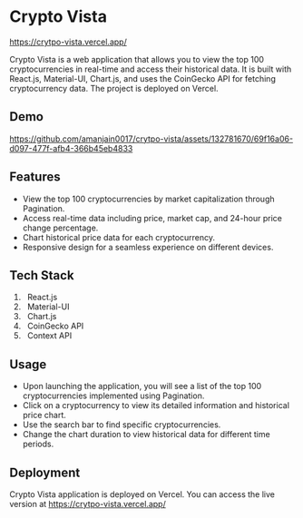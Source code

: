 
# Crypto Vista 
https://crytpo-vista.vercel.app/

Crypto Vista is a web application that allows you to view the top 100 cryptocurrencies in real-time and access their historical data. It is built with React.js, Material-UI, Chart.js, and uses the CoinGecko API for fetching cryptocurrency data. The project is deployed on Vercel.

## Demo

https://github.com/amanjain0017/crytpo-vista/assets/132781670/69f16a06-d097-477f-afb4-366b45eb4833

## Features
- View the top 100 cryptocurrencies by market capitalization through Pagination.
- Access real-time data including price, market cap, and 24-hour price change percentage.
- Chart historical price data for each cryptocurrency.
- Responsive design for a seamless experience on different devices.


## Tech Stack

1. &nbsp;&nbsp;React.js
2. &nbsp;&nbsp;Material-UI
3. &nbsp;&nbsp;Chart.js
4. &nbsp;&nbsp;CoinGecko API
5. &nbsp;&nbsp;Context API


## Usage

- Upon launching the application, you will see a list of the top 100 cryptocurrencies implemented using Pagination.
- Click on a cryptocurrency to view its detailed information and historical price chart.
- Use the search bar to find specific cryptocurrencies.
- Change the chart duration to view historical data for different time periods.

## Deployment

Crypto Vista application is deployed on Vercel. You can access the live version at https://crytpo-vista.vercel.app/

